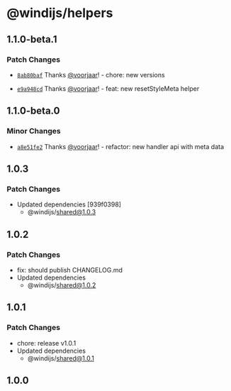 # @windijs/helpers

## 1.1.0-beta.1

### Patch Changes

- [`8ab80baf`](https://github.com/windijs/windijs/commit/8ab80bafda9ab832d8d53f287e200f7fd497b7b6) Thanks [@voorjaar](https://github.com/voorjaar)! - chore: new versions

* [`e9a948cd`](https://github.com/windijs/windijs/commit/e9a948cd44d003a2c1e91ea2927658f59e3746dc) Thanks [@voorjaar](https://github.com/voorjaar)! - feat: new resetStyleMeta helper

## 1.1.0-beta.0

### Minor Changes

- [`a8e51fe2`](https://github.com/windijs/windijs/commit/a8e51fe2d193dc7e6b450fb4e7b5ad6ab330bd33) Thanks [@voorjaar](https://github.com/voorjaar)! - refactor: new handler api with meta data

## 1.0.3

### Patch Changes

- Updated dependencies [939f0398]
  - @windijs/shared@1.0.3

## 1.0.2

### Patch Changes

- fix: should publish CHANGELOG.md
- Updated dependencies
  - @windijs/shared@1.0.2

## 1.0.1

### Patch Changes

- chore: release v1.0.1
- Updated dependencies
  - @windijs/shared@1.0.1

## 1.0.0
